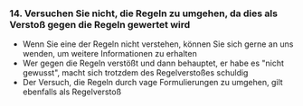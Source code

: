 ### 14. Versuchen Sie nicht, die Regeln zu umgehen, da dies als Verstoß gegen die Regeln gewertet wird

- Wenn Sie eine der Regeln nicht verstehen, können Sie sich gerne an uns wenden, um weitere Informationen zu erhalten
- Wer gegen die Regeln verstößt und dann behauptet, er habe es "nicht gewusst", macht sich trotzdem des Regelverstoßes schuldig
- Der Versuch, die Regeln durch vage Formulierungen zu umgehen, gilt ebenfalls als Regelverstoß
